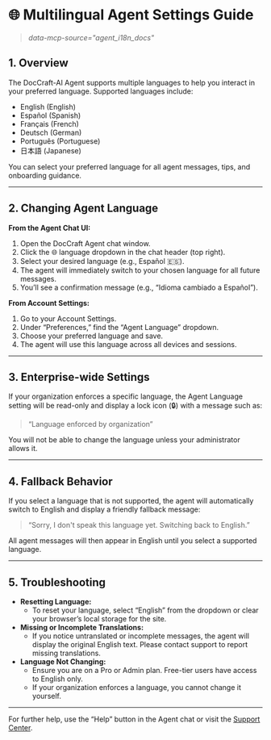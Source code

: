 # 🌐 Multilingual Agent Settings Guide

> *data-mcp-source="agent_i18n_docs"*

## 1. Overview

The DocCraft-AI Agent supports multiple languages to help you interact in your preferred language. Supported languages include:

- English (English)
- Español (Spanish)
- Français (French)
- Deutsch (German)
- Português (Portuguese)
- 日本語 (Japanese)

You can select your preferred language for all agent messages, tips, and onboarding guidance.

---

## 2. Changing Agent Language

**From the Agent Chat UI:**
1. Open the DocCraft Agent chat window.
2. Click the 🌐 language dropdown in the chat header (top right).
3. Select your desired language (e.g., Español 🇪🇸).
4. The agent will immediately switch to your chosen language for all future messages.
5. You’ll see a confirmation message (e.g., “Idioma cambiado a Español”).

**From Account Settings:**
1. Go to your Account Settings.
2. Under “Preferences,” find the “Agent Language” dropdown.
3. Choose your preferred language and save.
4. The agent will use this language across all devices and sessions.

---

## 3. Enterprise-wide Settings

If your organization enforces a specific language, the Agent Language setting will be read-only and display a lock icon (🔒) with a message such as:

> “Language enforced by organization”

You will not be able to change the language unless your administrator allows it.

---

## 4. Fallback Behavior

If you select a language that is not supported, the agent will automatically switch to English and display a friendly fallback message:

> “Sorry, I don't speak this language yet. Switching back to English.”

All agent messages will then appear in English until you select a supported language.

---

## 5. Troubleshooting

- **Resetting Language:**
  - To reset your language, select “English” from the dropdown or clear your browser’s local storage for the site.
- **Missing or Incomplete Translations:**
  - If you notice untranslated or incomplete messages, the agent will display the original English text. Please contact support to report missing translations.
- **Language Not Changing:**
  - Ensure you are on a Pro or Admin plan. Free-tier users have access to English only.
  - If your organization enforces a language, you cannot change it yourself.

---

For further help, use the “Help” button in the Agent chat or visit the [Support Center](#). 